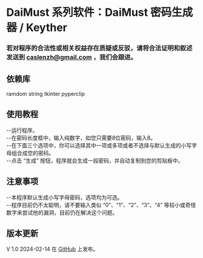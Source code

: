 # DaiMust 系列软件：DaiMust 密码生成器 / Keyther
### 若对程序的合法性或相关权益存在质疑或反驳，请将合法证明和叙述发送到 [caslenzh@gmail.com](mailto:caslenzh@gmail.com) ，我们会跟进。  

## 依赖库
ramdom string tkinter pyperclip

## 使用教程
--运行程序。  
--在密码长度框中，输入纯数字，如您只需要8位密码，输入8。  
--在下面三个选项中，你可以选择其中一项或多项或者不选择与默认生成的小写字母组合成您的密码。  
--点击 “生成” 按钮，程序就会生成一段密码，并自动复制到您的剪贴板中。  

## 注意事项
--本程序默认生成小写字母密码，选项均为可选。   
--程序目前仍不太聪明，请不要输入类似 “0”、“1”、“2”、“3”、“4” 等较小或奇怪数字来尝试他的漏洞，目前仍在解决这个问题。    

## 版本更新
V 1.0 2024-02-14 在 [GitHub](https://github.com/CaslenZ/DaiMust/tree/main/DaiMust%20%E5%AF%86%E7%A0%81%E7%94%9F%E6%88%90%E5%99%A8%20Keyther) 上发布。  
